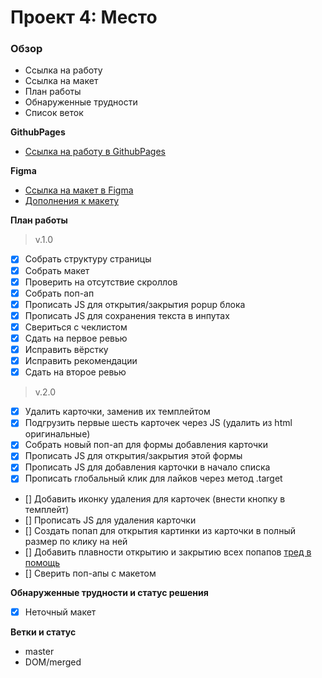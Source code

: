 # Проект 4: Место

### Обзор

* Ссылка на работу
* Ссылка на макет
* План работы
* Обнаруженные трудности
* Список веток

**GithubPages**

* [Ссылка на работу в GithubPages](https://sh4n-oldone.github.io/mesto/)

**Figma**

* [Ссылка на макет в Figma](https://www.figma.com/file/StZjf8HnoeLdiXS7dYrLAh/JavaScript.-Sprint-4)
* [Дополнения к макету](https://www.figma.com/file/nlYpT4VhFiwimn2YlncrcF/JavaScript.-Sprint-5?node-id=0%3A1)

**План работы**
>v.1.0
- [x] Собрать структуру страницы
- [x] Собрать макет
- [x] Проверить на отсутствие скроллов
- [x] Собрать поп-ап
- [x] Прописать JS для открытия/закрытия popup блока
- [x] Прописать JS для сохранения текста в инпутах
- [x] Свериться с чеклистом
- [x] Сдать на первое ревью
- [x] Исправить вёрстку
- [x] Исправить рекомендации
- [x] Сдать на второе ревью

>v.2.0
- [x] Удалить карточки, заменив их темплейтом
- [x] Подгрузить первые шесть карточек через JS (удалить из html оригинальные)
- [x] Собрать новый поп-ап для формы добавления карточки
- [x] Прописать JS для открытия/закрытия этой формы
- [x] Прописать JS для добавления карточки в начало списка
- [x] Прописать глобальный клик для лайков через метод .target
- [] Добавить иконку удаления для карточек (внести кнопку в темплейт)
- [] Прописать JS для удаления карточки
- [] Создать попап для открытия картинки из карточки в полный размер по клику на ней
- [] Добавить плавности открытию и закрытию всех попапов [тред в помощь](https://stackoverflow.com/questions/3331353/transitions-on-the-css-display-property)
- [] Сверить поп-апы с макетом

**Обнаруженные трудности и статус решения**

- [x] Неточный макет

**Ветки и статус**

- master
- DOM/merged